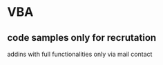 # VBA
## code samples only for recrutation


addins with full functionalities only via mail contact
